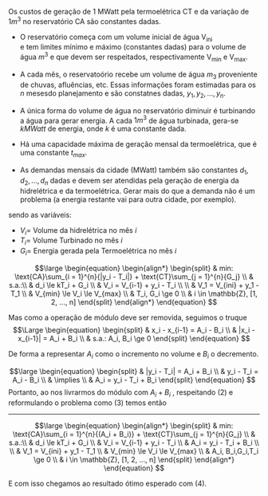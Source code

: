 Os custos de geração de 1 MWatt pela termoelétrica $\text{CT}$ e da variação de $1m^3$ no reservatório $\text{CA}$ são constantes dadas.

- O reservatório começa com um volume inicial de água 
$\text{V}_{\text{ini}}$  
e tem limites mínimo e máximo (constantes dadas) para o volume de água $m^3$ e que devem ser respeitados, respectivamente 
$\text{V}_{\text{min}}$ e $\text{V}_{\text{max}}$.

- A cada mês, o reservatoório recebe um volume de água $m_3$ proveniente de chuvas, afluências, etc. Essas informações foram estimadas para os $n$ mesesdo planejamento e são constatnes dadas, $y_1, y_2, ..., y_n$.

- A única forma do volume de água no reservatório diminuir é turbinando a água para gerar energia. A cada $1m^3$ de água turbinada, gera-se 
$kMWatt$ de energia, onde $k$ é uma constante dada.

- Há uma capacidade máxima de geração mensal da termoelétrica, que é uma constante $t_{max}$.

- As demandas mensais da cidade (MWatt) também são constantes $d_1, d_2, . . . , d_n$
dadas e devem ser atendidas pela geração de energia da hidrelétrica e
da termoelétrica. Gerar mais do que a demanda não é um problema (a
energia restante vai para outra cidade, por exemplo).

sendo as variáveis:
- $V_i =$ Volume da hidrelétrica no mês $i$
- $T_i =$ Volume Turbinado no mês $i$
- $G_i =$ Energia gerada pela Termoelétrica no mês $i$

$$\large
\begin{equation}
\begin{align*}
\begin{split}
& min:  \text{CA}\sum_{i = 1}^{n}{|y_i - T_i|} + 
        \text{CT}\sum_{j = 1}^{n}{G_j} \\
& s.a.:\\
& d_i \le kT_i + G_i \\
& V_i = V_{i-1} + y_i - T_i \\ 
\\
& V_1 =  V_{ini} + y_1 - T_1 \\
& V_{min} \le V_i \le V_{max} \\
& T_i, G_i \ge 0 \\
& i \in \mathbb{Z}, [1, 2, ..., n]
\end{split}
\end{align*}
\end{equation}
$$

Mas como a operação de módulo deve ser removida, seguimos o truque
$$\Large
\begin{equation}
\begin{split}
& x_i - x_{i-1} = A_i - B_i \\
& |x_i - x_{i-1}| = A_i + B_i \\
& s.a.: A_i, B_i \ge 0
\end{split}
\end{equation}
$$

De forma a representar $A_i$ como o incremento no volume e $B_i$ o decremento.

<!-- Como $V_i = V_{i-1} + y_i + T_i$, temos então que -->
$$\large
\begin{equation}
\begin{split}
& |y_i - T_i| = A_i + B_i \\
& y_i - T_i = A_i - B_i \\
& \implies \\
& A_i = y_i - T_i + B_i
\end{split}
\end{equation}
$$ 
Portanto, ao nos livrarmos do módulo com $A_i + B_i$ , respeitando $(2)$ e reformulando o problema como $(3)$ temos então 

---
$$\large
\begin{equation}
\begin{align*}
\begin{split}
& min:  \text{CA}\sum_{i = 1}^{n}{(A_i + B_i)} + 
        \text{CT}\sum_{j = 1}^{n}{G_j} \\
& s.a.:\\
& d_i \le kT_i + G_i \\
& V_i = V_{i-1} + y_i - T_i \\ 
& A_i = y_i - T_i + B_i \\
\\
& V_1 =  V_{ini} + y_1 - T_1 \\
& V_{min} \le V_i \le V_{max} \\
& A_i, B_i,G_i,T_i \ge 0 \\
& i \in \mathbb{Z}, [1, 2, ..., n]
\end{split}
\end{align*}
\end{equation}
$$

E com isso chegamos ao resultado ótimo esperado com $(4)$.